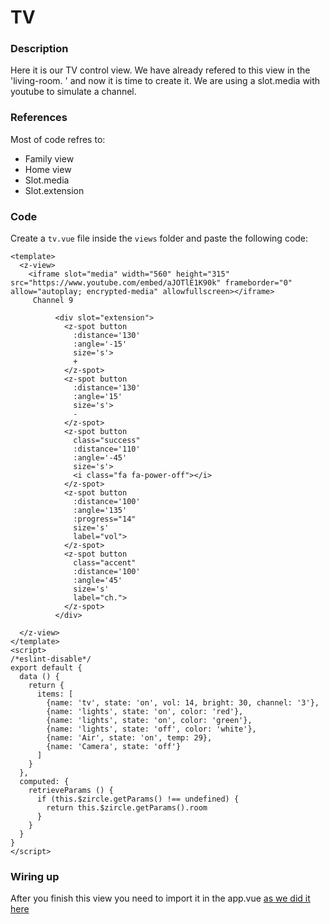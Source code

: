 # TV

### Description
Here it is our TV control view. We have already refered to this view in the 'living-room. ' and now it is time to create it.
We are using a slot.media with youtube to simulate a channel.

### References

Most of code refres to:
- Family view
- Home view
- Slot.media
- Slot.extension

### Code
Create a `tv.vue` file inside the `views` folder and paste the following code:

```vue
<template>
  <z-view>
    <iframe slot="media" width="560" height="315" src="https://www.youtube.com/embed/aJOTlE1K90k" frameborder="0" allow="autoplay; encrypted-media" allowfullscreen></iframe>
     Channel 9
     
          <div slot="extension">
            <z-spot button
              :distance='130'
              :angle='-15'
              size='s'>
              +
            </z-spot>
            <z-spot button
              :distance='130'
              :angle='15'
              size='s'>
              -
            </z-spot>
            <z-spot button
              class="success"
              :distance='110'
              :angle='-45'
              size='s'>
              <i class="fa fa-power-off"></i>
            </z-spot>
            <z-spot button
              :distance='100'
              :angle='135'
              :progress="14"
              size='s'
              label="vol">
            </z-spot>
            <z-spot button
              class="accent"
              :distance='100'
              :angle='45'
              size='s'
              label="ch.">
            </z-spot>
          </div>

  </z-view>
</template>
<script>
/*eslint-disable*/
export default {
  data () {
    return {
      items: [
        {name: 'tv', state: 'on', vol: 14, bright: 30, channel: '3'},
        {name: 'lights', state: 'on', color: 'red'},
        {name: 'lights', state: 'on', color: 'green'},
        {name: 'lights', state: 'off', color: 'white'},
        {name: 'Air', state: 'on', temp: 29},
        {name: 'Camera', state: 'off'}
      ]
    }
  },
  computed: {
    retrieveParams () {
      if (this.$zircle.getParams() !== undefined) {
        return this.$zircle.getParams().room
      }
    }
  }
}
</script>

```

### Wiring up
After you finish this view you need to import it in the app.vue [as we did it here](/tutorial/wrapping-views.html)
